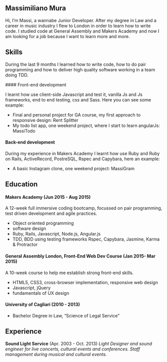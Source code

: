 ## Massimiliano Mura

Hi, I’m Massi, a wannabe Junior Developer. After my degree in Law and a career in music industry I flew to London in order to learn how to write code. I studied code at General Assembly and Makers Academy and now I am looking for a job because I want to learn more and more.

## Skills

During the last 9 months I learned how to write code, how to do pair programming and how to deliver high quality software working in a team doing TDD.

#### Front-end development

I learnt how use client-side Javascript and test it, vanilla Js and Js frameworks, end to end testing, css and Sass. Here you can see some example:
- Final and personal project for GA course, my first approach to responsive design: Rent Splitter
- My todo list app, one weekend project, where I start to learn angularJs: MassiTodo

#### Back-end development

During my experience in Makers Academy I learnt how use Ruby and Ruby on Rails, ActiveRecord, PostreSQL, Rspec and Capybara, here an example:
- A basic Instagram clone, one weekend project: MassiGram


## Education

#### Makers Academy (Jun 2015 - Aug 2015)

A 12-week full immersive coding bootcamp, focussed on pair programming, test driven development and agile practices.

- Object oriented programming
- software design
- Ruby, Rails, Javascript, Node.js, Angular.js
- TDD, BDD using testing frameworks Rspec, Capybara, Jasmine, Karma & Protractor


#### General Assembly London, Front-End Web Dev Course (Jan 2015- Mar 2015)

A 10-week course to help me establish strong front-end skills.

- HTML5, CSS3, cross-browser implementation, responsive web design
- Javascript, jQuery
- fundamentals of UX design


#### University of Cagliari (2010 - 2013)

- Bachelor Degree in Law, “Science of Legal Service”

## Experience

**Sound Light Service** (Apr. 2003 - Oct. 2013)
*Light Designer and sound engineer for live concerts, cultural events and conferences. Staff management during musical and cultural events.*